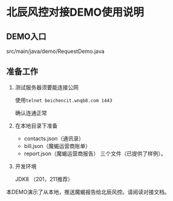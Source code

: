 # 北辰风控对接DEMO使用说明

## DEMO入口
src/main/java/demo/RequestDemo.java

## 准备工作

1. 测试服务器须要能连接公网
	
	使用`telnet beichencit.wnqb8.com 1443`

	确认连通正常

2. 在本地目录下准备 
	
	*	contacts.json（通讯录）
	*	bill.json（魔蝎运营商账单）
	*	report.json（魔蝎运营商报告）
		三个文件（已提供了样例）。
	
3. 开发环境

	JDK8 （201，211推荐）


本DEMO演示了从本地，推送魔蝎报告给北辰风控。请阅读对接文档。